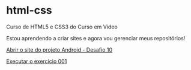 # html-css
 Curso de HTML5 e CSS3 do Curso em Video

 Estou aprendendo a criar sites e agora vou gerenciar meus repositórios!

<a href="https://marcusvilasboas.github.io/projeto-android/index.html" target="_blank" class="externo">Abrir o site do projeto Android - Desafio 10</a>

<a href="https://marcusvilasboas.github.io/html-css/exercicios/ex001/index.html" target="_blank" class="externo">Executar o exercício 001</a>
